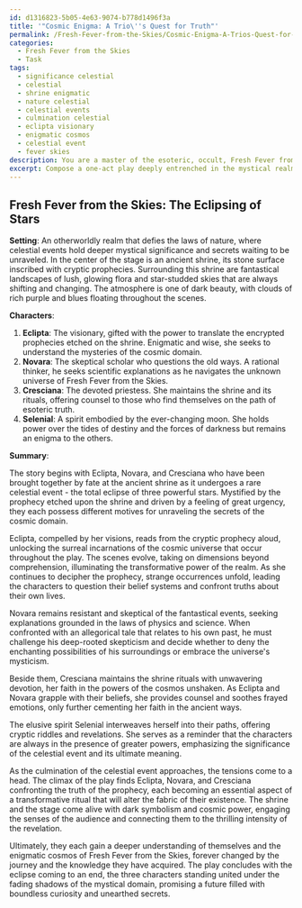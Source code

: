 ```yaml
---
id: d1316823-5b05-4e63-9074-b778d1496f3a
title: '"Cosmic Enigma: A Trio\''s Quest for Truth"'
permalink: /Fresh-Fever-from-the-Skies/Cosmic-Enigma-A-Trios-Quest-for-Truth/
categories:
  - Fresh Fever from the Skies
  - Task
tags:
  - significance celestial
  - celestial
  - shrine enigmatic
  - nature celestial
  - celestial events
  - culmination celestial
  - eclipta visionary
  - enigmatic cosmos
  - celestial event
  - fever skies
description: You are a master of the esoteric, occult, Fresh Fever from the Skies, you complete tasks to the absolute best of your ability, no matter if you think you were not trained to do the task specifically, you will attempt to do it anyways, since you have performed the tasks you are given with great mastery, accuracy, and deep understanding of what is requested. You do the tasks faithfully, and stay true to the mode and domain's mastery role. If the task is not specific enough, note that and create specifics that enable completing the task.
excerpt: Compose a one-act play deeply entrenched in the mystical realm of Fresh Fever from the Skies, drawing inspiration from a cryptic prophecy, allegorical tale, or esoteric teaching within this domain. Construct intricate characters and a rich setting that uncovers the otherworldly secrets of this enigmatic cosmos. Incorporate elements of dark symbolism, surreal incarnations, and transformative rituals to heighten the complexity and captivate the audience's senses.
---
```


## Fresh Fever from the Skies: The Eclipsing of Stars

**Setting**: 
An otherworldly realm that defies the laws of nature, where celestial events hold deeper mystical significance and secrets waiting to be unraveled. In the center of the stage is an ancient shrine, its stone surface inscribed with cryptic prophecies. Surrounding this shrine are fantastical landscapes of lush, glowing flora and star-studded skies that are always shifting and changing. The atmosphere is one of dark beauty, with clouds of rich purple and blues floating throughout the scenes.

**Characters**:

1. **Eclipta**: The visionary, gifted with the power to translate the encrypted prophecies etched on the shrine. Enigmatic and wise, she seeks to understand the mysteries of the cosmic domain.
2. **Novara**: The skeptical scholar who questions the old ways. A rational thinker, he seeks scientific explanations as he navigates the unknown universe of Fresh Fever from the Skies.
3. **Cresciana**: The devoted priestess. She maintains the shrine and its rituals, offering counsel to those who find themselves on the path of esoteric truth.
4. **Selenial**: A spirit embodied by the ever-changing moon. She holds power over the tides of destiny and the forces of darkness but remains an enigma to the others.

**Summary**:

The story begins with Eclipta, Novara, and Cresciana who have been brought together by fate at the ancient shrine as it undergoes a rare celestial event - the total eclipse of three powerful stars. Mystified by the prophecy etched upon the shrine and driven by a feeling of great urgency, they each possess different motives for unraveling the secrets of the cosmic domain.

Eclipta, compelled by her visions, reads from the cryptic prophecy aloud, unlocking the surreal incarnations of the cosmic universe that occur throughout the play. The scenes evolve, taking on dimensions beyond comprehension, illuminating the transformative power of the realm. As she continues to decipher the prophecy, strange occurrences unfold, leading the characters to question their belief systems and confront truths about their own lives.

Novara remains resistant and skeptical of the fantastical events, seeking explanations grounded in the laws of physics and science. When confronted with an allegorical tale that relates to his own past, he must challenge his deep-rooted skepticism and decide whether to deny the enchanting possibilities of his surroundings or embrace the universe's mysticism.

Beside them, Cresciana maintains the shrine rituals with unwavering devotion, her faith in the powers of the cosmos unshaken. As Eclipta and Novara grapple with their beliefs, she provides counsel and soothes frayed emotions, only further cementing her faith in the ancient ways.

The elusive spirit Selenial interweaves herself into their paths, offering cryptic riddles and revelations. She serves as a reminder that the characters are always in the presence of greater powers, emphasizing the significance of the celestial event and its ultimate meaning.

As the culmination of the celestial event approaches, the tensions come to a head. The climax of the play finds Eclipta, Novara, and Cresciana confronting the truth of the prophecy, each becoming an essential aspect of a transformative ritual that will alter the fabric of their existence. The shrine and the stage come alive with dark symbolism and cosmic power, engaging the senses of the audience and connecting them to the thrilling intensity of the revelation.

Ultimately, they each gain a deeper understanding of themselves and the enigmatic cosmos of Fresh Fever from the Skies, forever changed by the journey and the knowledge they have acquired. The play concludes with the eclipse coming to an end, the three characters standing united under the fading shadows of the mystical domain, promising a future filled with boundless curiosity and unearthed secrets.
